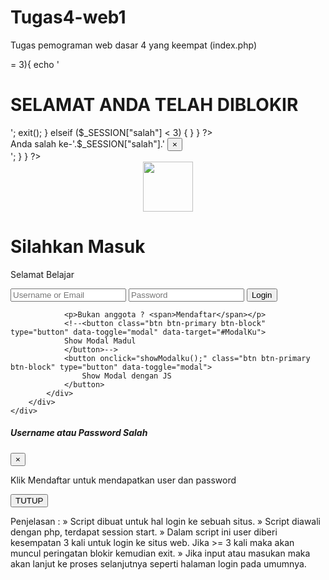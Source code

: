# Tugas4-web1
Tugas pemograman web dasar 4 yang keempat (index.php)

<?php
session_start(); {
if(isset($_SESSION["salah"])){ 
		if($_SESSION["salah"] >= 3){ 
		echo '<h1>SELAMAT ANDA TELAH DIBLOKIR</h1>'; 
		exit(); 
} elseif ($_SESSION["salah"] < 3) { 

		}
}
?>

<!DOCTYPE html>
<html>
<head> 
    <title>Topic 4</title>
    <link rel="stylesheet" type="text/css" href="assets/css/bootstrap.css"> 
    <link rel="stylesheet" type="text/css" href="assets/css/bootstrap2.css"> 
    <link rel="icon" href="assets/img/icon.png"> 
    <script> 
function alertsalahlogin() { 
// body... 
} 
window.setTimeout(function () { 
$(".alert").fadeTo(400,0).slideUp(400,function () { 
		$(this).remove(); 
});
}, 4000); 
function showModalku() { 
$(document).ready(function () { 
		$('#ModalKu').modal('show') 
}); 
} 
</script> 
    <style type="text/css"> 
        body{ background-image: url(https://i.imgur.com/rG2uegc.jpg); 
        }
    </style>
    </head>
    <body> 
        <form method="POST" action="login.php">
            <div class="vid-container"> 
            <div class="inner-container"> 
            <div> 
                <?php 
                    if (isset($_SESSION["salah"])) { 
                if ($_SESSION["salah"] < 3 ) { 
		echo '<div align="center" class="alert alert-primary alert-dismissible fade show" role="alert"> 
			Anda salah ke-'.$_SESSION["salah"].'
 		<button type="button" class="close" data-dismiss="alert" arial-label="close"> 
		<span aria-hidden="true">&times;</span> 
		</button> 
		</div>'; 
	      }
	 }
?> 
   	</div>
                <!-- <div align="center" class="alert alert-primary alert-dismissible fade show" role="alert">
                ~ Selamat Datang ~ 
                </div>-->
           	<div class="box"> 
           	    <center>
           	        <img src="assets/img/icon.png" width="80" height="80">
           	    </center> 
           	    <h1>Silahkan Masuk</h1> 
           	    <p>Selamat Belajar</p> 
           	    <input type="text" name="usr" id="usr" class="form-control" value placeholder="Username or Email"> 
           	    <input type="password" name="pass" id="pass" class="form-control" value placeholder="Password"> 
           	    <button name="login" class="btn btn-primary btn-block" type="submit">Login</button> 
           	    
           	    <p>Bukan anggota ? <span>Mendaftar</span></p> 
           	    <!--<button class="btn btn-primary btn-block" type="button" data-toggle="modal" data-target="#ModalKu"> 
           	    Show Modal Madul 
                </button>--> 
                <button onclick="showModalku();" class="btn btn-primary btn-block" type="button" data-toggle="modal"> 
                    Show Modal dengan JS 
                </button> 
            </div> 
        </div> 
    </div>
</form> 
<div class="modal fade" id="ModalKu" tabindex="-1" role="dialog" aria-labelledby="DialogModalLabel" aria-hidden="true"> 
<div class="modal-dialog" role="document"> 
<div class="modal-content"> 
<div class="modal-header"> 
    <h5 class="modal-title" id="ModalLabel01"> 
        Username atau Password Salah 
    </h5> 
<button class="close" type="button" data-dismiss="modal" arial-label="close"> 
    <span aria-hidden="true">&times;</span> 
    </button> 
    </div> 
    <div class="modal-body"> 
        <p> Klik Mendaftar untuk mendapatkan user dan password </p> 
    </div> 
    <div class="modal-footer"> 
        <button class="btn btn-secondary" type="button" data-dismiss="modal"> TUTUP </button> 
    </div> 
       </div> 
 </div> 
</div> 
	<script src="assets/js/jquery.min.js"></script> 
	<script src="assets/js/popper.min.js"></script> 
	<script src="assets/js/bootstrap.min.js"></script>
</body>
</html>

Penjelasan :
» Script dibuat untuk hal login ke sebuah situs.
» Script diawali dengan php, terdapat session start.
» Dalam script ini user diberi kesempatan 3 kali untuk login ke situs web. Jika >= 3 kali maka akan muncul peringatan blokir kemudian exit.
» Jika input atau masukan maka akan lanjut ke proses selanjutnya seperti halaman login pada umumnya.
